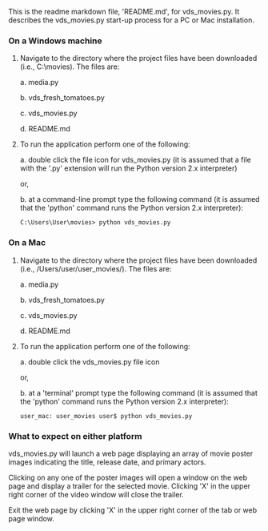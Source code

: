This is the readme markdown file, 'README.md', for vds_movies.py. It describes the vds_movies.py start-up process for a PC or Mac installation.

### On a Windows machine

1. Navigate to the directory where the project files have been downloaded (i.e.,
   C:\movies\). The files are:

      a. media.py

      b. vds_fresh_tomatoes.py

      c. vds_movies.py

      d. README.md

2. To run the application perform one of the following:

   a. double click the file icon for vds_movies.py (it is assumed that
      a file with the '.py' extension will run the Python version 2.x interpreter)

   or,

   b. at a command-line prompt type the following command (it is assumed that
      the 'python' command runs the Python version 2.x interpreter):

      `C:\Users\User\movies> python vds_movies.py`

### On a Mac

1. Navigate to the directory where the project files have been downloaded (i.e.,
   /Users/user/user_movies/). The files are:

      a. media.py

      b. vds_fresh_tomatoes.py

      c. vds_movies.py

      d. README.md

2. To run the application perform one of the following:

   a. double click the vds_movies.py file icon

   or,

   b. at a 'terminal' prompt type the following command (it is assumed that
      the 'python' command runs the Python version 2.x interpreter):

      `user_mac: user_movies user$ python vds_movies.py`

### What to expect on either platform

vds_movies.py will launch a web page displaying an array of movie poster images indicating the title, release date, and primary actors.

Clicking on any one of the poster images will open a window on the web page and display a trailer for the selected movie. Clicking 'X' in the upper right corner of the video window will close the trailer.

Exit the web page by clicking 'X' in the upper right corner of the tab or web
   page window.
